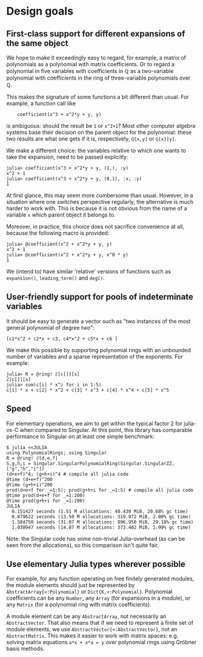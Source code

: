 # Design goals

## First-class support for different expansions of the same object

We hope to make it exceedingly easy to regard, for example, a matrix of
polynomials as a polynomial with matrix coefficients. Or to regard a
polynomial in five variables with coefficients in ℚ as a two-variable
polynomial with coefficients in the ring of three-variable polynomials
over ℚ.

This makes the signature of some functions a bit different than usual.
For example, a function call like

```julia-repl
    coefficient(x^3 + x^2*y + y, y)
```

is ambiguous: should the result be `1` or `x^2+1`? Most other computer algebra
systems base their decision on the parent object for the polynomial: these two
results are what one gets if it is, respectively, `ℚ[x,y]` or `ℚ[x][y]`.

We make a different choice: the variables relative to which one wants to
take the expansion, need to be passed explicitly:

```julia-repl
julia> coefficient(x^3 + x^2*y + y, (1,), :y)
x^2 + 1
julia> coefficient(x^3 + x^2*y + y, (0,1), :x, :y)
1
```

At first glance, this may seem more cumbersome than usual. However, in a
situation where one switches perspective regularly, the alternative is much
harder to work with. This is because it is not obvious from the name of a
variable `x` which parent object it belongs to.

Moreover, in practice, this choice does not sacrifice convenience at all,
because the following macro is provided:

```julia-repl
julia> @coefficient(x^2 + x^2*y + y, y)
x^2 + 1
julia> @coefficient(x^2 + x^2*y + y, x^0 * y)
1
```

We (intend to) have similar 'relative' versions of functions such as
`expansion()`, `leading_term()` and `deg()`.

## User-friendly support for pools of indeterminate variables

It should be easy to generate a vector such as "two instances of the most
general polynomial of degree two":

    [c1*x^2 + c2*x + c3, c4*x^2 + c5*x + c6 ]

We make this possible by supporting polynomial rings with an unbounded
number of variables and a sparse representation of the exponents. For example:

```julia-repl
julia> R = @ring! ℤ[c[]][x]
ℤ[c[]][x]
julia> sum(c[i] * x^i for i in 1:5)
c[1] * x + c[2] * x^2 + c[3] * x^3 + c[4] * x^4 + c[5] * x^5
```

## Speed

For elementary operations, we aim to get within the typical factor 2 for
julia-vs-C when compared to Singular. At this point, this library has
comparable performance to Singular on at least one simple benchmark:

    $ julia <<JULIA
    using PolynomialRings; using Singular
    R = @ring! ℤ[d,e,f]
    S,g,h,i = Singular.SingularPolynomialRing(Singular.SingularZZ, ["g","h","i"])
    (d+e+f)^4; (g+h+i)^4 # compile all julia code
    @time (d+e+f)^200
    @time (g+h+i)^200
    prod(d+e+f for _=1:5); prod(g+h+i for _=1:5) # compile all julia code
    @time prod(d+e+f for _=1:200)
    @time prod(g+h+i for _=1:200)
    JULIA
      0.151427 seconds (1.51 M allocations: 40.430 MiB, 20.68% gc time)
      0.879622 seconds (13.50 M allocations: 319.072 MiB, 2.00% gc time)
      1.584750 seconds (31.07 M allocations: 896.958 MiB, 29.18% gc time)
      1.030947 seconds (14.87 M allocations: 373.402 MiB, 1.99% gc time)


Note: the Singular code has some non-trivial Julia-overhead (as can be seen
from the allocations), so this comparison isn't quite fair.

## Use elementary Julia types wherever possible

For example, for any function operating on free finitely generated modules, the
module elements should just be represented by `AbstractArray{<:Polynomial}` or
`Dict{K,<:Polynomial}`. Polynomial coefficients can be any `Number`, any
`Array` (for expansions in a module), or any `Matrix` (for a polynomial ring
with matrix coefficients).

A module element can be any `AbstractArray`, not necessarily an `AbstractVector`.
That also means that if we need to represent a finite set of module elements,
we use `AbstractVector{<:AbstractVector}`, not an `AbstractMatrix`. This makes
it easier to work with matrix spaces: e.g. solving matrix equations ```a*x + x*a = y```
over polynomial rings using Gröbner basis methods.
